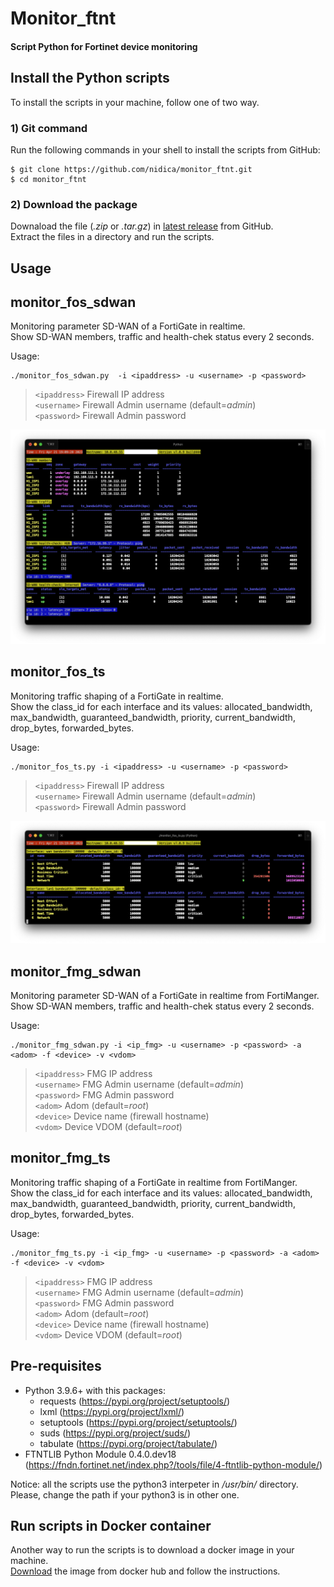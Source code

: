 # Monitor_ftnt 
#### Script Python for Fortinet device monitoring

## **Install the Python scripts**
To install the scripts in your machine, follow one of two way.
### 1) Git command
Run the following commands in your shell to install the scripts from GitHub:
```console
$ git clone https://github.com/nidica/monitor_ftnt.git
$ cd monitor_ftnt
```
### 2) Download the package 
 Downaload the file (*.zip* or *.tar.gz*) in [latest release](https://github.com/nidica/monitor_ftnt/releases) from GitHub.  
 Extract the files in a directory and run the scripts.  

## **Usage**
## monitor_fos_sdwan
Monitoring parameter SD-WAN of a FortiGate in realtime.  
Show SD-WAN members, traffic and health-chek status every 2 seconds.

Usage:

```console
./monitor_fos_sdwan.py  -i <ipaddress> -u <username> -p <password>
```
> `<ipaddress>` Firewall IP address     
> `<username>` Firewall Admin username (default=*admin*)      
> `<password>` Firewall Admin password 

![monitor_fos_sdwan](/image/monitor_fos_sdwan.png "monitor_fos_sdwan")

## monitor_fos_ts  
Monitoring traffic shaping of a FortiGate in realtime.  
Show the class_id for each interface and its values: allocated_bandwidth, max_bandwidth, guaranteed_bandwidth, priority, current_bandwidth, drop_bytes, forwarded_bytes.  

Usage:

```console
./monitor_fos_ts.py -i <ipaddress> -u <username> -p <password>
```  
> `<ipaddress>` Firewall IP address     
> `<username>` Firewall Admin username (default=*admin*)     
> `<password>` Firewall Admin password 

![monitor_fos_ts](/image/monitor_fos_ts.png "monitor_fos_ts")


## monitor_fmg_sdwan  
Monitoring parameter SD-WAN of a FortiGate in realtime from FortiManger.   
Show SD-WAN members, traffic and health-chek status every 2 seconds.  

Usage:

```console
./monitor_fmg_sdwan.py -i <ip_fmg> -u <username> -p <password> -a <adom> -f <device> -v <vdom>  
```
> `<ipaddress>` FMG IP address     
> `<username>` FMG Admin username (default=*admin*)      
> `<password>` FMG Admin password         
> `<adom>` Adom (default=*root*)         
> `<device>` Device name (firewall hostname)  
> `<vdom>` Device VDOM (default=*root*)

## monitor_fmg_ts
Monitoring traffic shaping of a FortiGate in realtime from FortiManger.  
Show the class_id for each interface and its values: allocated_bandwidth, max_bandwidth, guaranteed_bandwidth, priority, current_bandwidth, drop_bytes, forwarded_bytes.  

Usage:

```console
./monitor_fmg_ts.py -i <ip_fmg> -u <username> -p <password> -a <adom> -f <device> -v <vdom>
```
> `<ipaddress>` FMG IP address     
> `<username>` FMG Admin username (default=*admin*)      
> `<password>` FMG Admin password         
> `<adom>` Adom (default=*root*)         
> `<device>` Device name (firewall hostname)  
> `<vdom>` Device VDOM (default=*root*)

## **Pre-requisites**  
- Python 3.9.6+ with this packages:
    - requests (https://pypi.org/project/setuptools/)
    - lxml (https://pypi.org/project/lxml/)
    - setuptools (https://pypi.org/project/setuptools/)
    - suds (https://pypi.org/project/suds/)
    - tabulate (https://pypi.org/project/tabulate/)
- FTNTLIB Python Module 0.4.0.dev18 (https://fndn.fortinet.net/index.php?/tools/file/4-ftntlib-python-module/)

Notice: all the scripts use the python3 interpeter in */usr/bin/* directory. Please, change the path if your python3 is in other one.

## **Run scripts in Docker container**
Another way to run the scripts is to download a docker image in your machine.  
[Download](https://hub.docker.com/r/ndicaprio/mnt_ftnt) the image from docker hub and follow the instructions.
